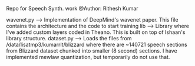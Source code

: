 Repo for Speech Synth. work
@Author: Rithesh Kumar

wavenet.py --> Implementation of DeepMind's wavenet paper. This file contains the architecture and the code to start training
lib --> Library where I've added custom layers coded in Theano. This is built on top of Ishaan's library structure.
dataset.py --> Loads the files from /data/lisatmp3/kumarrit/blizzard where there are ~140721 speech sections from Blizzard dataset chunked into smaller (8 second) sections. 
I have implemented mewlaw quantization, but temporarily do not use that. 
